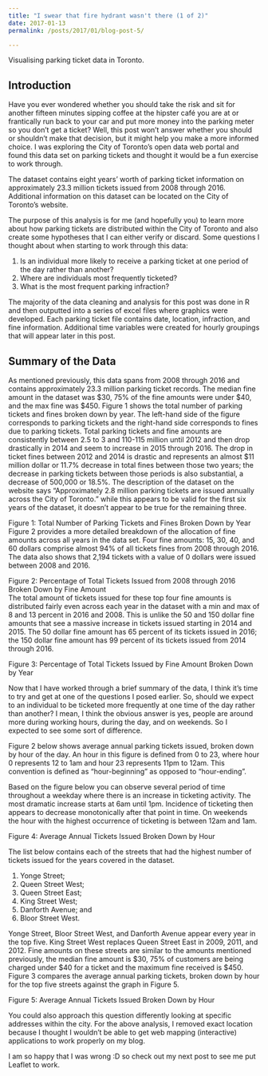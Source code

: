 ```yaml
---
title: "I swear that fire hydrant wasn't there (1 of 2)"
date: 2017-01-13
permalink: /posts/2017/01/blog-post-5/

---
```


Visualising parking ticket data in Toronto.


Introduction
------
Have you ever wondered whether you should take the risk and sit for another fifteen minutes sipping coffee at the hipster café you are at or frantically run back to your car and put more money into the parking meter so you don’t get a ticket? Well, this post won’t answer whether you should or shouldn’t make that decision, but it might help you make a more informed choice. I was exploring the City of Toronto’s open data web portal and found this data set on parking tickets and thought it would be a fun exercise to work through. 

The dataset contains eight years’ worth of parking ticket information on approximately 23.3 million tickets issued from 2008 through 2016. Additional information on this dataset can be located on the City of Toronto’s website.

The purpose of this analysis is for me (and hopefully you) to learn more about how parking tickets are distributed within the City of Toronto and also create some hypotheses that I can either verify or discard. Some questions I thought about when starting to work through this data:

1.	Is an individual more likely to receive a parking ticket at one period of the day rather than another?
2.	Where are individuals most frequently ticketed?
3.	What is the most frequent parking infraction?

The majority of the data cleaning and analysis for this post was done in R and then outputted into a series of excel files where graphics were developed. Each parking ticket file contains date, location, infraction, and fine information. Additional time variables were created for hourly groupings that will appear later in this post.

Summary of the Data
------
As mentioned previously, this data spans from 2008 through 2016 and contains approximately 23.3 million parking ticket records. The median fine amount in the dataset was $30, 75% of the fine amounts were under $40, and the max fine was $450. Figure 1 shows the total number of parking tickets and fines broken down by year. The left-hand side of the figure corresponds to parking tickets and the right-hand side corresponds to fines due to parking tickets. 
Total parking tickets and fine amounts are consistently between 2.5 to 3 and 110-115 million until 2012 and then drop drastically in 2014 and seem to increase in 2015 through 2016. The drop in ticket fines between 2012 and 2014 is drastic and represents an almost $11 million dollar or 11.7% decrease in total fines between those two years; the decrease in parking tickets between those periods is also substantial, a decrease of 500,000 or 18.5%. 
The description of the dataset on the website says “Approximately 2.8 million parking tickets are issued annually across the City of Toronto.” while this appears to be valid for the first six years of the dataset, it doesn’t appear to be true for the remaining three.
     
Figure 1: Total Number of Parking Tickets and Fines Broken Down by Year 
Figure 2 provides a more detailed breakdown of the allocation of fine amounts across all years in the data set. Four fine amounts: 15, 30, 40, and 60 dollars comprise almost 94% of all tickets fines from 2008 through 2016. The data also shows that 2,194 tickets with a value of 0 dollars were issued between 2008 and 2016. 
 
Figure 2: Percentage of Total Tickets Issued from 2008 through 2016 Broken Down by Fine Amount  
The total amount of tickets issued for these top four fine amounts is distributed fairly even across each year in the dataset with a min and max of 8 and 13 percent in 2016 and 2008. This is unlike the 50 and 150 dollar fine amounts that see a massive increase in tickets issued starting in 2014 and 2015. The 50 dollar fine amount has 65 percent of its tickets issued in 2016; the 150 dollar fine amount has 99 percent of its tickets issued from 2014 through 2016.  
 
Figure 3: Percentage of Total Tickets Issued by Fine Amount Broken Down by Year

Now that I have worked through a brief summary of the data, I think it’s time to try and get at one of the questions I posed earlier. So, should we expect to an individual to be ticketed more frequently at one time of the day rather than another? I mean, I think the obvious answer is yes, people are around more during working hours, during the day, and on weekends. So I expected to see some sort of difference. 

Figure 2 below shows average annual parking tickets issued, broken down by hour of the day. An hour in this figure is defined from 0 to 23, where hour 0 represents 12 to 1am and hour 23 represents 11pm to 12am. This convention is defined as “hour-beginning” as opposed to “hour-ending”.

Based on the figure below you can observe several period of time throughout a weekday where there is an increase in ticketing activity. The most dramatic increase starts at 6am until 1pm. Incidence of ticketing then appears to decrease monotonically after that point in time. On weekends the hour with the highest occurrence of ticketing is between 12am and 1am.

 Figure 4:  Average Annual Tickets Issued Broken Down by Hour
 
The list below contains each of the streets that had the highest number of tickets issued for the years covered in the dataset. 
1.	Yonge Street;
2.	Queen Street West;
3.	Queen Street East;
4.	King Street West;
5.	Danforth Avenue; and
6.	Bloor Street West.

Yonge Street, Bloor Street West, and Danforth Avenue appear every year in the top five. King Street West replaces Queen Street East in 2009, 2011, and 2012. Fine amounts on these streets are similar to the amounts mentioned previously, the median fine amount is $30, 75% of customers are being charged under $40 for a ticket and the maximum fine received is $450. Figure 3 compares the average annual parking tickets, broken down by hour for the top five streets against the graph in Figure 5.
 
Figure 5: Average Annual Tickets Issued Broken Down by Hour

You could also approach this question differently looking at specific addresses within the city. For the above analysis, I removed exact location because I thought I wouldn’t be able to get web mapping (interactive) applications to work properly on my blog. 

I am so happy that I was wrong :D so check out my next post to see me put Leaflet to work.
